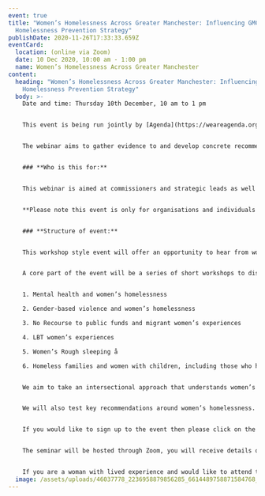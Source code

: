 ```yaml
---
event: true
title: "Women’s Homelessness Across Greater Manchester: Influencing GMCA
  Homelessness Prevention Strategy"
publishDate: 2020-11-26T17:33:33.659Z
eventCard:
  location: (online via Zoom)
  date: 10 Dec 2020, 10:00 am - 1:00 pm
  name: Women’s Homelessness Across Greater Manchester
content:
  heading: "Women’s Homelessness Across Greater Manchester: Influencing GMCA
    Homelessness Prevention Strategy"
  body: >-
    Date and time: Thursday 10th December, 10 am to 1 pm   


    This event is being run jointly by [Agenda](https://weareagenda.org/), AVA and the [Greater Manchester Homelessness Action Network](https://www.gmhan.net/) and forms part of the wider GMCA activities for pulling together knowledge and awareness and recommendations for the new GMCA homelessness prevention strategy. It will be attended by the GMCA Strategic lead for rough sleeping and homelessness who is leading on strategy. 


    The webinar aims to gather evidence to and develop concrete recommendations aimed at Greater Manchester decision makers so they can ensure women’s experiences of homelessness are embedded across the new prevention strategy.


    ### **Who is this for:**


    This webinar is aimed at commissioners and strategic leads as well as frontline services and women with lived experience who are based in Greater Manchester and would like to have a say in the strategy. 


    **Please note this event is only for organisations and individuals that live and work in Greater Manchester: Bolton, Bury, Oldham, Rochdale, Stockport, Tameside, Trafford, Wigan and the cities of Manchester and Salford.**


    ### **Structure of event:**


    This workshop style event will offer an opportunity to hear from women with experience of homelessness, get an update on work happening across GMCA and understand the plan for the new homelessness prevention strategy. 


    A core part of the event will be a series of short workshops to discuss key themes relating to women’s homelessness including: 


    1. Mental health and women’s homelessness

    2. Gender-based violence and women’s homelessness

    3. No Recourse to public funds and migrant women’s experiences 

    4. LBT women’s experiences 

    5. Women’s Rough sleeping å

    6. Homeless families and women with children, including those who have faced the loss of child removal.


    We aim to take an intersectional approach that understands women’s experiences will be impacted by broader intersecting oppressions including but not limited to gender, race, sexuality and disability. 


    We will also test key recommendations around women’s homelessness. 


    If you would like to sign up to the event then please click on the following [link](<[https://avaproject.org.uk/​events/womens-homelessness-​across-greater-manchester-​influencing-gmca-homelessness-​prevention-strategy/](https://avaproject.org.uk/events/womens-homelessness-across-greater-manchester-influencing-gmca-homelessness-prevention-strategy/ "https://avaproject.org.uk/events/womens-homelessness-across-greater-manchester-influencing-gmca-homelessness-prevention-strategy/")>)  password : **GMCA.**


    The seminar will be hosted through Zoom, you will receive details of the Zoom meeting in your confirmation email. Please contact training@avaproject.org.uk with any difficulties.


    If you are a woman with lived experience and would like to attend then vouchers are available to support you for your time. Please sign up to the event and email [lucy.allwright@avaproject.org.uk](mailto:lucy.allwright@avaproject.org.uk) for more information.
  image: /assets/uploads/46037778_2236958879856285_6614489758871584768_n.jpg
---
```

